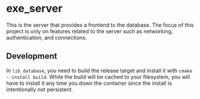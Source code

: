 # exe_server

This is the server that provides a frontend to the database. The focus of this project is only on features related to the server such as networking, authentication, and connections.

## Development

In `lib_database`, you need to build the release target and install it with `cmake --install build`. While the build will be cached to your filesystem, you will have to install it any time you down the container since the install is intentionally not persistent.
